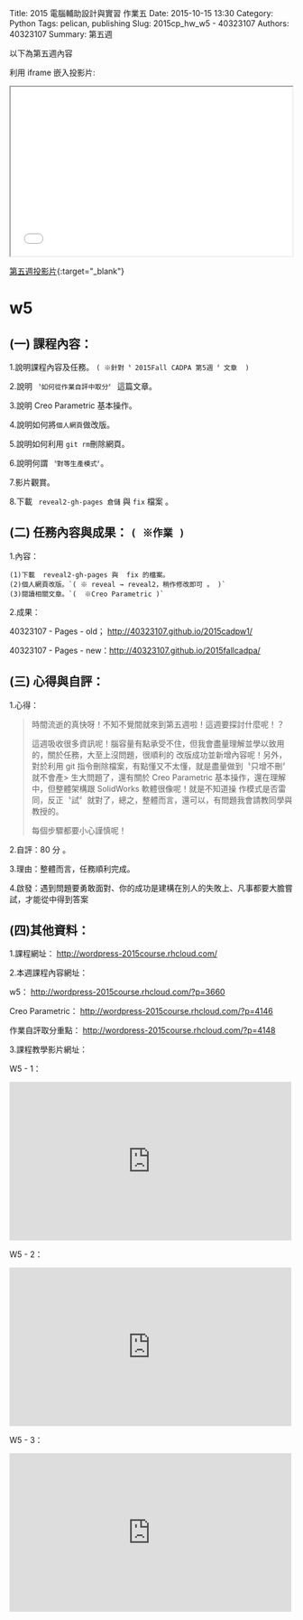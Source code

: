 Title: 2015 電腦輔助設計與實習 作業五
Date: 2015-10-15 13:30
Category: Python
Tags: pelican, publishing
Slug: 2015cp_hw_w5 -  40323107
Authors: 40323107
Summary: 第五週

以下為第五週內容

利用 iframe 嵌入投影片:

<iframe src="simplest5.html" width="500" height="300"></iframe>

[第五週投影片](simplest5.html){:target="_blank"}

w5
============

(一) 課程內容：
-------------------------

1.說明課程內容及任務。
`( ※針對〝 2015Fall CADPA 第5週 〞文章  )`

2.說明 `〝如何從作業自評中取分〞` 這篇文章。

3.說明 Creo Parametric 基本操作。

4.說明如何將`個人網頁`做改版。

5.說明如何利用 `git rm`刪除網頁。

6.說明何謂 `〝對等生產模式〞`。

7.影片觀賞。

8.下載 ` reveal2-gh-pages 倉儲` 與  ` fix ` 檔案 。


(二) 任務內容與成果： `( ※作業 )`
-------------------------------------------------

1.內容：

    (1)下載  reveal2-gh-pages 與  fix 的檔案。
    (2)個人網頁改版。`( ※ reveal → reveal2，稍作修改即可 。 )`
    (3)閱讀相關文章。`(  ※Creo Parametric )`

2.成果：

40323107 -  Pages - old； http://40323107.github.io/2015cadpw1/

40323107 -  Pages - new：http://40323107.github.io/2015fallcadpa/

(三) 心得與自評：
---------------------------

1.心得：

> 時間流逝的真快呀！不知不覺間就來到第五週啦！這週要探討什麼呢！？
>
> 這週吸收很多資訊呢！腦容量有點承受不住，但我會盡量理解並學以致用的，關於任務，大至上沒問題，很順利的
> 改版成功並新增內容呢！另外，對於利用 git 指令刪除檔案，有點懂又不太懂，就是盡量做到〝只增不刪〞就不會產> 生大問題了，還有關於 Creo Parametric 基本操作，還在理解中，但整體架構跟 SolidWorks 軟體很像呢！就是不知道操
> 作模式是否雷同，反正〝試〞就對了，總之，整體而言，還可以，有問題我會請教同學與教授的。    
>
>每個步驟都要小心謹慎呢！

2.自評：80 分 。

3.理由：整體而言，任務順利完成。

4.啟發：遇到問題要勇敢面對、你的成功是建構在別人的失敗上、凡事都要大膽嘗試，才能從中得到答案

(四)其他資料： 
-------------------------

1.課程網址： http://wordpress-2015course.rhcloud.com/

2.本週課程內容網址：

w5： http://wordpress-2015course.rhcloud.com/?p=3660

Creo Parametric： http://wordpress-2015course.rhcloud.com/?p=4146

作業自評取分重點： http://wordpress-2015course.rhcloud.com/?p=4148

3.課程教學影片網址：

W5 - 1：
 <iframe src="https://player.vimeo.com/video/142093273" width="500" height="281" frameborder="0" webkitallowfullscreen mozallowfullscreen allowfullscreen></iframe>
 
 W5 - 2：
 <iframe src="https://player.vimeo.com/video/142093479 " width="500" height="281" frameborder="0" webkitallowfullscreen mozallowfullscreen allowfullscreen></iframe>
 
 W5 - 3：
 <iframe src="https://player.vimeo.com/video/142098889 " width="500" height="281" frameborder="0" webkitallowfullscreen mozallowfullscreen allowfullscreen></iframe>   


